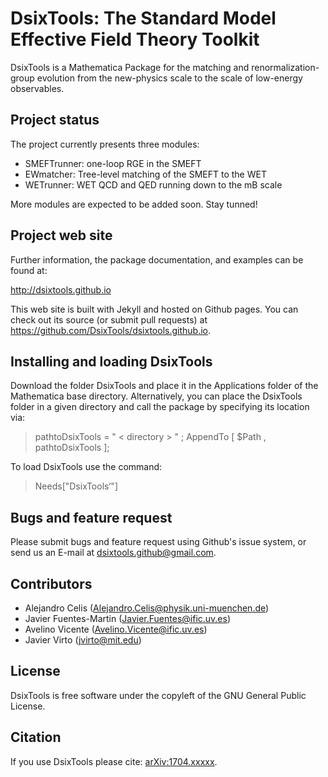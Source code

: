 # DsixTools: The Standard Model Effective Field Theory Toolkit

DsixTools is a Mathematica Package for the matching and renormalization-group evolution from the new-physics scale to the scale of low-energy observables.

## Project status

The project currently presents three modules: 

- SMEFTrunner: one-loop RGE in the SMEFT
- EWmatcher: Tree-level matching of the SMEFT to the WET
- WETrunner: WET QCD and QED running down to the mB scale

More modules are expected to be added soon. Stay tunned!

## Project web site

Further information, the package documentation, and examples can be found at:

http://dsixtools.github.io

This web site is built with Jekyll and hosted on Github pages. You can check out its source (or submit pull requests) at https://github.com/DsixTools/dsixtools.github.io.

## Installing and loading DsixTools

Download the folder DsixTools and place it in the Applications folder of the Mathematica base directory. Alternatively, you can place the DsixTools folder in a given directory and call the package by specifying its location via:

> pathtoDsixTools = " < directory > " ;
> AppendTo [ $Path , pathtoDsixTools ];

To load DsixTools use the command:

> Needs["DsixTools‘"]

## Bugs and feature request

Please submit bugs and feature request using Github's issue system, or send us an E-mail at dsixtools.github@gmail.com.

## Contributors

- Alejandro Celis (Alejandro.Celis@physik.uni-muenchen.de)
- Javier Fuentes-Martin (Javier.Fuentes@ific.uv.es)
- Avelino Vicente (Avelino.Vicente@ific.uv.es)
- Javier Virto (jvirto@mit.edu)

## License

DsixTools is free software under the copyleft of the GNU General Public License.

## Citation

If you use DsixTools please cite: [arXiv:1704.xxxxx](https://arxiv.org/abs/1704.xxxxx).


